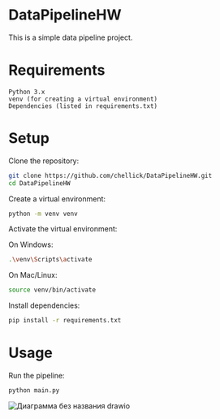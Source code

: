 # DataPipelineHW



This is a simple data pipeline project.
# Requirements

    Python 3.x
    venv (for creating a virtual environment)
    Dependencies (listed in requirements.txt)

# Setup

Clone the repository:

```bash
git clone https://github.com/chellick/DataPipelineHW.git
cd DataPipelineHW
```

Create a virtual environment:

```bash
python -m venv venv
```

Activate the virtual environment:

On Windows:

```bash
.\venv\Scripts\activate
```

On Mac/Linux:


```bash
source venv/bin/activate
```

Install dependencies:

```bash
pip install -r requirements.txt
```

# Usage

Run the pipeline:
```bash
python main.py
```
![Диаграмма без названия drawio](https://github.com/user-attachments/assets/4bf3a175-e1f8-49f0-8479-5c5ad126fb39)





